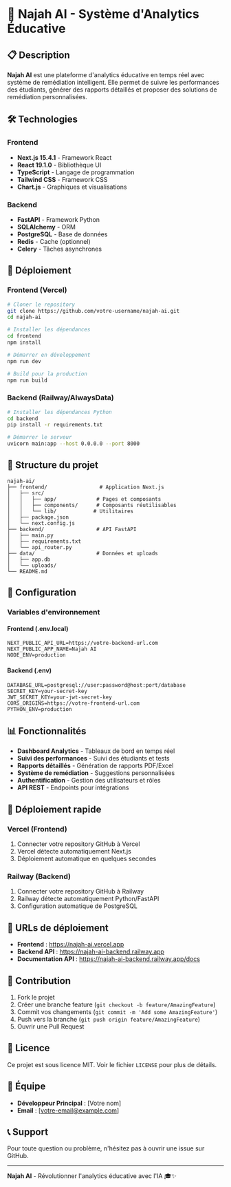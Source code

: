 # 🚀 Najah AI - Système d'Analytics Éducative

## 📋 Description

**Najah AI** est une plateforme d'analytics éducative en temps réel avec système de remédiation intelligent. Elle permet de suivre les performances des étudiants, générer des rapports détaillés et proposer des solutions de remédiation personnalisées.

## 🛠️ Technologies

### Frontend
- **Next.js 15.4.1** - Framework React
- **React 19.1.0** - Bibliothèque UI
- **TypeScript** - Langage de programmation
- **Tailwind CSS** - Framework CSS
- **Chart.js** - Graphiques et visualisations

### Backend
- **FastAPI** - Framework Python
- **SQLAlchemy** - ORM
- **PostgreSQL** - Base de données
- **Redis** - Cache (optionnel)
- **Celery** - Tâches asynchrones

## 🚀 Déploiement

### Frontend (Vercel)
```bash
# Cloner le repository
git clone https://github.com/votre-username/najah-ai.git
cd najah-ai

# Installer les dépendances
cd frontend
npm install

# Démarrer en développement
npm run dev

# Build pour la production
npm run build
```

### Backend (Railway/AlwaysData)
```bash
# Installer les dépendances Python
cd backend
pip install -r requirements.txt

# Démarrer le serveur
uvicorn main:app --host 0.0.0.0 --port 8000
```

## 📁 Structure du projet

```
najah-ai/
├── frontend/                 # Application Next.js
│   ├── src/
│   │   ├── app/             # Pages et composants
│   │   ├── components/      # Composants réutilisables
│   │   └── lib/            # Utilitaires
│   ├── package.json
│   └── next.config.js
├── backend/                 # API FastAPI
│   ├── main.py
│   ├── requirements.txt
│   └── api_router.py
├── data/                    # Données et uploads
│   ├── app.db
│   └── uploads/
└── README.md
```

## 🔧 Configuration

### Variables d'environnement

#### Frontend (.env.local)
```env
NEXT_PUBLIC_API_URL=https://votre-backend-url.com
NEXT_PUBLIC_APP_NAME=Najah AI
NODE_ENV=production
```

#### Backend (.env)
```env
DATABASE_URL=postgresql://user:password@host:port/database
SECRET_KEY=your-secret-key
JWT_SECRET_KEY=your-jwt-secret-key
CORS_ORIGINS=https://votre-frontend-url.com
PYTHON_ENV=production
```

## 📊 Fonctionnalités

- **Dashboard Analytics** - Tableaux de bord en temps réel
- **Suivi des performances** - Suivi des étudiants et tests
- **Rapports détaillés** - Génération de rapports PDF/Excel
- **Système de remédiation** - Suggestions personnalisées
- **Authentification** - Gestion des utilisateurs et rôles
- **API REST** - Endpoints pour intégrations

## 🚀 Déploiement rapide

### Vercel (Frontend)
1. Connecter votre repository GitHub à Vercel
2. Vercel détecte automatiquement Next.js
3. Déploiement automatique en quelques secondes

### Railway (Backend)
1. Connecter votre repository GitHub à Railway
2. Railway détecte automatiquement Python/FastAPI
3. Configuration automatique de PostgreSQL

## 📱 URLs de déploiement

- **Frontend** : https://najah-ai.vercel.app
- **Backend API** : https://najah-ai-backend.railway.app
- **Documentation API** : https://najah-ai-backend.railway.app/docs

## 🤝 Contribution

1. Fork le projet
2. Créer une branche feature (`git checkout -b feature/AmazingFeature`)
3. Commit vos changements (`git commit -m 'Add some AmazingFeature'`)
4. Push vers la branche (`git push origin feature/AmazingFeature`)
5. Ouvrir une Pull Request

## 📄 Licence

Ce projet est sous licence MIT. Voir le fichier `LICENSE` pour plus de détails.

## 👥 Équipe

- **Développeur Principal** : [Votre nom]
- **Email** : [votre-email@example.com]

## 📞 Support

Pour toute question ou problème, n'hésitez pas à ouvrir une issue sur GitHub.

---

**Najah AI** - Révolutionner l'analytics éducative avec l'IA 🎓✨